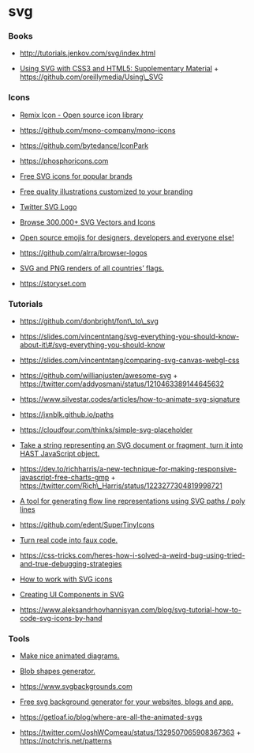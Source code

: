 svg
===

### Books

-   http://tutorials.jenkov.com/svg/index.html

<!-- -->

-   [Using SVG with CSS3 and HTML5: Supplementary Material](https://oreillymedia.github.io/Using_SVG/index.html) + https://github.com/oreillymedia/Using\_SVG

### Icons

-   [Remix Icon - Open source icon library](https://remixicon.com/)

<!-- -->

-   https://github.com/mono-company/mono-icons

<!-- -->

-   https://github.com/bytedance/IconPark

<!-- -->

-   https://phosphoricons.com

<!-- -->

-   [Free SVG icons for popular brands](http://simpleicons.org/)

<!-- -->

-   [Free quality illustrations customized to your branding](https://2.flexiple.com/scale/all-illustrations)

<!-- -->

-   [Twitter SVG Logo](https://gist.github.com/mbostock/3094619)

<!-- -->

-   [Browse 300.000+ SVG Vectors and Icons](https://www.svgrepo.com/)

<!-- -->

-   [Open source emojis for designers, developers and everyone else!](https://github.com/hfg-gmuend/openmoji)

<!-- -->

-   https://github.com/alrra/browser-logos

<!-- -->

-   [SVG and PNG renders of all countries’ flags.](https://github.com/hampusborgos/country-flags)

<!-- -->

-   https://storyset.com

### Tutorials

-   https://github.com/donbright/font\_to\_svg

<!-- -->

-   https://slides.com/vincentntang/svg-everything-you-should-know-about-it\#/svg-everything-you-should-know

<!-- -->

-   https://slides.com/vincentntang/comparing-svg-canvas-webgl-css

<!-- -->

-   https://github.com/willianjusten/awesome-svg + https://twitter.com/addyosmani/status/1210463389144645632

<!-- -->

-   https://www.silvestar.codes/articles/how-to-animate-svg-signature

<!-- -->

-   https://jxnblk.github.io/paths

<!-- -->

-   https://cloudfour.com/thinks/simple-svg-placeholder

<!-- -->

-   [Take a string representing an SVG document or fragment, turn it into HAST JavaScript object.](https://github.com/Rich-Harris/svg-parser)

<!-- -->

-   https://dev.to/richharris/a-new-technique-for-making-responsive-javascript-free-charts-gmp + https://twitter.com/Rich\_Harris/status/1223277304819998721

<!-- -->

-   [A tool for generating flow line representations using SVG paths / poly lines](https://github.com/msurguy/flow-lines)

<!-- -->

-   https://github.com/edent/SuperTinyIcons

<!-- -->

-   [Turn real code into faux code.](https://github.com/knutsynstad/faux-code-generator)

<!-- -->

-   https://css-tricks.com/heres-how-i-solved-a-weird-bug-using-tried-and-true-debugging-strategies

<!-- -->

-   [How to work with SVG icons](https://fvsch.com/svg-icons)

<!-- -->

-   [Creating UI Components in SVG](https://twitter.com/sarah_edo/status/1331251022715445248)

<!-- -->

-   https://www.aleksandrhovhannisyan.com/blog/svg-tutorial-how-to-code-svg-icons-by-hand

### Tools

-   [Make nice animated diagrams.](https://twitter.com/jlongster/status/1247530020928499714)

<!-- -->

-   [Blob shapes generator.](https://github.com/lokesh-coder/blobs.app)

<!-- -->

-   https://www.svgbackgrounds.com

<!-- -->

-   [Free svg background generator for your websites, blogs and app.](https://bgjar.com/)

<!-- -->

-   https://getloaf.io/blog/where-are-all-the-animated-svgs

<!-- -->

-   https://twitter.com/JoshWComeau/status/1329507065908367363 + https://notchris.net/patterns

